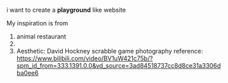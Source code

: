 i want to create a **playground** like website

My inspiration is from 
1. animal restaurant
2.
3. Aesthetic: David Hockney scrabble game photography
reference:
https://www.bilibili.com/video/BV1uW421c75b/?spm_id_from=333.1391.0.0&vd_source=3ad84518737cc8d8ce31a3306dba0ee6
